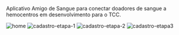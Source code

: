Aplicativo Amigo de Sangue para conectar doadores de sangue a hemocentros em desenvolvimento para o TCC.

![home](https://github.com/user-attachments/assets/161631d2-cd13-4082-84eb-2731cce6e81a)
![cadastro-etapa-1](https://github.com/user-attachments/assets/6a7cc8e9-996a-432d-8c14-44b1c02022e8)
![cadastro-etapa-2](https://github.com/user-attachments/assets/f0e33360-183b-4d61-955e-e1fd60454e2f)
![cadastro-etapa3](https://github.com/user-attachments/assets/69a13c22-ea35-4e3a-b8c3-09c67fd10bd0)


